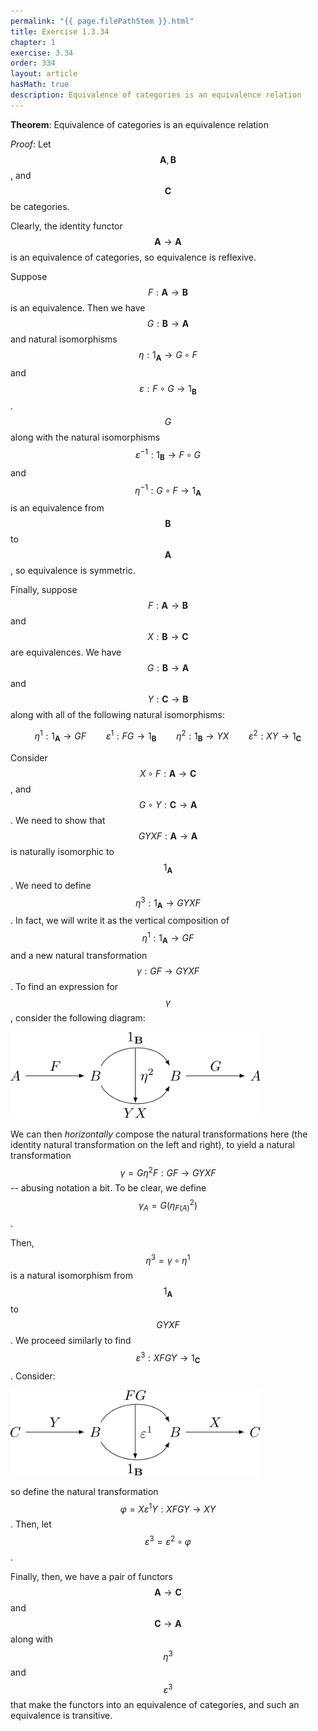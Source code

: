 ```yaml
---
permalink: "{{ page.filePathStem }}.html"
title: Exercise 1.3.34
chapter: 1
exercise: 3.34
order: 334
layout: article
hasMath: true
description: Equivalence of categories is an equivalence relation
---
```



**Theorem**:
Equivalence of categories is an equivalence relation


*Proof*:
Let $$\mathbf{A}, \mathbf{B}$$, and $$\mathbf{C}$$ be categories.

Clearly, the identity functor $$\mathbf{A} \rightarrow \mathbf{A}$$ is an equivalence of categories, so equivalence is reflexive.

Suppose $$F : \mathbf{A} \rightarrow \mathbf{B}$$ is an equivalence.
Then we have $$G : \mathbf{B} \rightarrow \mathbf{A}$$ and natural isomorphisms $$\eta : 1_{\mathbf{A}} \rightarrow G \circ F$$ and $$\varepsilon : F \circ G \rightarrow 1_{\mathbf{B}}$$.
$$G$$ along with the natural isomorphisms $$\varepsilon^{-1} : 1_{\mathbf{B}} \rightarrow F \circ G$$ and $$\eta^{-1} : G \circ F \rightarrow 1_{\mathbf{A}}$$ is an equivalence from $$\mathbf{B}$$ to $$\mathbf{A}$$, so equivalence is symmetric.

Finally, suppose $$F : \mathbf{A} \rightarrow \mathbf{B}$$ and $$X : \mathbf{B} \rightarrow \mathbf{C}$$ are equivalences.
We have $$G : \mathbf{B} \rightarrow \mathbf{A}$$ and $$Y : \mathbf{C} \rightarrow \mathbf{B}$$ along with all of the following natural isomorphisms:

$$
\eta^1 : 1_{\mathbf{A}} \rightarrow GF \qquad \varepsilon^1 : FG \rightarrow 1_{\mathbf{B}} \qquad \eta^2 : 1_{\mathbf{B}} \rightarrow YX \qquad \varepsilon^2 : XY \rightarrow 1_{\mathbf{C}}
$$

Consider $$X \circ F : \mathbf{A} \rightarrow \mathbf{C}$$, and $$G \circ Y : \mathbf{C} \rightarrow \mathbf{A}$$.
We need to show that $$GYXF : \mathbf{A} \rightarrow \mathbf{A}$$ is naturally isomorphic to $$1_{\mathbf{A}}$$.
We need to define $$\eta^3 : 1_{\mathbf{A}} \rightarrow GYXF$$.
In fact, we will write it as the vertical composition of $$\eta^1 : 1_{\mathbf{A}} \rightarrow GF$$ and a new natural transformation $$\gamma : GF \rightarrow GYXF$$.
To find an expression for $$\gamma$$, consider the following diagram:

<div class="math-figure"><img src="/assets/math_solutions/leinster/e1-3-34_1.svg" width="400"/></div>

We can then *horizontally* compose the natural transformations here (the identity natural transformation on the left and right), to yield a natural transformation $$\gamma = G \eta^2 F : GF \rightarrow GYXF$$ -- abusing notation a bit.
To be clear, we define $$\gamma_A = G(\eta^2_{F(A)})$$.

Then, $$\eta^3 = \gamma \circ \eta^1$$ is a natural isomorphism from $$1_{\mathbf{A}}$$ to $$GYXF$$.
We proceed similarly to find $$\varepsilon^3 : XFGY \rightarrow 1_{\mathbf{C}}$$.
Consider:

<div class="math-figure"><img src="/assets/math_solutions/leinster/e1-3-34_2.svg" width="400"/></div>

so define the natural transformation $$\varphi = X \varepsilon^1 Y : XFGY \rightarrow XY$$.
Then, let $$\varepsilon^3 = \varepsilon^2 \circ \varphi$$.

Finally, then, we have a pair of functors $$\mathbf{A} \rightarrow \mathbf{C}$$ and $$\mathbf{C} \rightarrow \mathbf{A}$$ along with $$\eta^3$$ and $$\varepsilon^3$$ that make the functors into an equivalence of categories, and such an equivalence is transitive.
